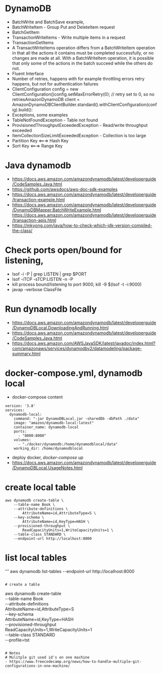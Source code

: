 # DynamoDB
- BatchWrite and BatchSave example,
- BatchWriteItem - Group Put and DeleteItem request
- BatchGetItem
- TransactionWriteItems - Write multiple items in a request
- TransactionGetItems
- A TransactWriteItems operation differs from a BatchWriteItem operation in that all the actions it contains must be completed successfully, or no changes are made at all. With a BatchWriteItem operation, it is possible that only some of the actions in the batch succeed while the others do not.
- Fluent Interface
- Number of retries, happens with for example  throttling errors retry happens, but not for authentication failures
- ClientConfiguration config = new ClientConfiguration()config.setMaxErrorRetry(0); // retry set to 0, so no retriesAmazonDynamoDB client = AmazonDynamoDBClientBuilder.standard().withClientConfiguration(config).build():
- Exceptions, some examples
- TableNotFoundException - Table not found
- ProvisionedThroughputExceededException - Read/write throughput exceeded
- ItemCollectionSizeLimitExceededException - Collection is too large
- Partition Key <===> Hash Key
- Sort Key        <===> Range Key

# Java dynamodb
- https://docs.aws.amazon.com/amazondynamodb/latest/developerguide/CodeSamples.Java.html
- https://github.com/awsdocs/aws-doc-sdk-examples
- https://docs.aws.amazon.com/amazondynamodb/latest/developerguide/transaction-example.html
- https://docs.aws.amazon.com/amazondynamodb/latest/developerguide/DynamoDBMapper.BatchWriteExample.html
https://docs.aws.amazon.com/amazondynamodb/latest/developerguide/transaction-apis.html
- https://mkyong.com/java/how-to-check-which-jdk-version-compiled-the-class/

# Check ports open/bound for listening,
- lsof -i -P | grep LISTEN | grep $PORT
- lsof -iTCP -sTCP:LISTEN -n -P
- kill process bound/listening to port 9000, kill -9 $(lsof -t -i:9000)
- javap -verbose ClassFile

# Run dynamodb locally
- https://docs.aws.amazon.com/amazondynamodb/latest/developerguide/DynamoDBLocal.DownloadingAndRunning.html
- https://docs.aws.amazon.com/amazondynamodb/latest/developerguide/CodeSamples.Java.html
- https://docs.aws.amazon.com/AWSJavaSDK/latest/javadoc/index.html?com/amazonaws/services/dynamodbv2/datamodeling/package-summary.html


# docker-compose.yml, dynamodb local
- docker-compose content
```
version: '3.8'
services:
  dynamodb-local:
    command: "-jar DynamoDBLocal.jar -sharedDb -dbPath ./data"
    image: "amazon/dynamodb-local:latest"
    container_name: dynamodb-local
    ports:
      - "8000:8000"
    volumes:
      - "./docker/dynamodb:/home/dynamodblocal/data"
    working_dir: /home/dynamodblocal
```
- deploy docker, *docker-compose up* 
- https://docs.aws.amazon.com/amazondynamodb/latest/developerguide/DynamoDBLocal.UsageNotes.html

# create local table
```
aws dynamodb create-table \
    --table-name Book \
    --attribute-definitions \
        AttributeName=id,AttributeType=S \
    --key-schema \
        AttributeName=id,KeyType=HASH \
    --provisioned-throughput \
        ReadCapacityUnits=1,WriteCapacityUnits=1 \
    --table-class STANDARD \
    --endpoint-url http://localhost:8000
```

# list local tables
'''
aws dynamodb list-tables --endpoint-url http://localhost:8000
```

# create a table
```
aws dynamodb create-table \
    --table-name Book \
    --attribute-definitions \
        AttributeName=id,AttributeType=S \
    --key-schema \
        AttributeName=id,KeyType=HASH \
    --provisioned-throughput \
        ReadCapacityUnits=1,WriteCapacityUnits=1 \
    --table-class STANDARD \
    --profile=tst
```

# Notes
# Mulitple git used id's on one machine
- https://www.freecodecamp.org/news/how-to-handle-multiple-git-configurations-in-one-machine/
